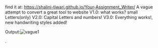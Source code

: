find it at: https://shalini-tiwari.github.io/Your-Assignment_Writer/
A vague attempt to convert a great tool to website
V1.0:
what works?
small Letters(only)
V2.0:
Capital Letters and numbers! V3.0:
Everything works!, new handwriting styles added!

Output:![vague1](https://user-images.githubusercontent.com/70230806/185641361-51830dc7-4e0a-4bb2-8934-924508b237a5.PNG)

.
